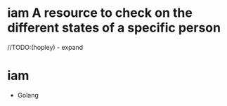 # iam A resource to check on the different states of a specific person
//TODO:(hopley) - expand
# iam

* Golang

